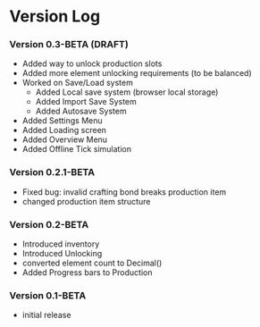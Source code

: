 # Version Log

### Version 0.3-BETA (DRAFT)
* Added way to unlock production slots
* Added more element unlocking requirements (to be balanced)
* Worked on Save/Load system
  * Added Local save system (browser local storage)
  * Added Import Save System
  * Added Autosave System
* Added Settings Menu
* Added Loading screen
* Added Overview Menu
* Added Offline Tick simulation

### Version 0.2.1-BETA
* Fixed bug: invalid crafting bond breaks production item
* changed production item structure

### Version 0.2-BETA
* Introduced inventory
* Introduced Unlocking
* converted element count to Decimal()
* Added Progress bars to Production

### Version 0.1-BETA
* initial release